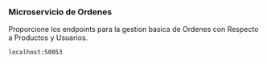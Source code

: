 ### Microservicio de Ordenes

Proporcione los endpoints para la gestion basica de Ordenes con Respecto a Productos y Usuarios.

`localhost:50053`
